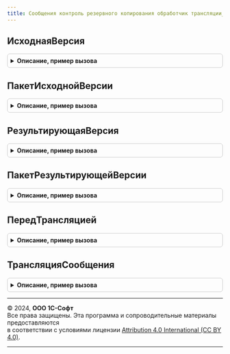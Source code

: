 ```yaml
---
title: Сообщения контроль резервного копирования обработчик трансляции_1_0_2_1
---
```



## ИсходнаяВерсия
<details style="margin: 1em 0; padding: 0.5em; border: 1px solid #ccc; border-radius: 6px;">

<summary style="font-weight: bold; cursor: pointer;">Описание, пример вызова</summary>

```bsl

// Возвращает номер версии, для трансляции с которой предназначен обработчик.
// @skip-warning ПустойМетод - особенность реализации.
//
// Возвращаемое значение:
//   Строка - исходная версия.
//
Функция ИсходнаяВерсия() Экспорт
```

Пример вызова
```bsl
Результат = СообщенияКонтрольРезервногоКопированияОбработчикТрансляции_1_0_2_1.ИсходнаяВерсия() 
```
</details>

## ПакетИсходнойВерсии
<details style="margin: 1em 0; padding: 0.5em; border: 1px solid #ccc; border-radius: 6px;">

<summary style="font-weight: bold; cursor: pointer;">Описание, пример вызова</summary>

```bsl

// Возвращает пространство имен версии, для трансляции с которой предназначен обработчик.
// @skip-warning ПустойМетод - особенность реализации.
//
// Возвращаемое значение:
//   Строка - пакет исходной версии.
//
Функция ПакетИсходнойВерсии() Экспорт
```

Пример вызова
```bsl
Результат = СообщенияКонтрольРезервногоКопированияОбработчикТрансляции_1_0_2_1.ПакетИсходнойВерсии() 
```
</details>

## РезультирующаяВерсия
<details style="margin: 1em 0; padding: 0.5em; border: 1px solid #ccc; border-radius: 6px;">

<summary style="font-weight: bold; cursor: pointer;">Описание, пример вызова</summary>

```bsl

// Возвращает номер версии, для трансляции в которую предназначен обработчик.
// @skip-warning ПустойМетод - особенность реализации.
//
// Возвращаемое значение:
//   Строка - результирующая версия.
//
Функция РезультирующаяВерсия() Экспорт
```

Пример вызова
```bsl
Результат = СообщенияКонтрольРезервногоКопированияОбработчикТрансляции_1_0_2_1.РезультирующаяВерсия() 
```
</details>

## ПакетРезультирующейВерсии
<details style="margin: 1em 0; padding: 0.5em; border: 1px solid #ccc; border-radius: 6px;">

<summary style="font-weight: bold; cursor: pointer;">Описание, пример вызова</summary>

```bsl

// Возвращает пространство имен версии, для трансляции в которую предназначен обработчик.
// @skip-warning ПустойМетод - особенность реализации.
//
// Возвращаемое значение:
//   Строка - пакет результирующей версии.
//
Функция ПакетРезультирующейВерсии() Экспорт
```

Пример вызова
```bsl
Результат = СообщенияКонтрольРезервногоКопированияОбработчикТрансляции_1_0_2_1.ПакетРезультирующейВерсии() 
```
</details>

## ПередТрансляцией
<details style="margin: 1em 0; padding: 0.5em; border: 1px solid #ccc; border-radius: 6px;">

<summary style="font-weight: bold; cursor: pointer;">Описание, пример вызова</summary>

```bsl

// Обработчик проверки выполнения стандартной обработки трансляции.
// @skip-warning ПустойМетод - особенность реализации.
//
// Параметры:
//  ИсходноеСообщение - ОбъектXDTO - транслируемое сообщение,
//  СтандартнаяОбработка - Булево - для отмены выполнения стандартной обработки трансляции
//    этому параметру внутри данной процедуры необходимо установить значение Ложь.
//    При этом вместо выполнения стандартной обработки трансляции будет вызвана функция.
//    ТрансляцияСообщения() обработчика трансляции.
//
Процедура ПередТрансляцией(Знач ИсходноеСообщение, СтандартнаяОбработка) Экспорт
```

Пример вызова
```bsl
СообщенияКонтрольРезервногоКопированияОбработчикТрансляции_1_0_2_1.ПередТрансляцией(ИсходноеСообщение, СтандартнаяОбработка) 
```
</details>

## ТрансляцияСообщения
<details style="margin: 1em 0; padding: 0.5em; border: 1px solid #ccc; border-radius: 6px;">

<summary style="font-weight: bold; cursor: pointer;">Описание, пример вызова</summary>

```bsl

// Обработчик выполнения произвольной трансляции сообщения. Вызывается только в том случае,
//  если при выполнении процедуры ПередТрансляцией значению параметра СтандартнаяОбработка
//  было установлено значение Ложь.
// @skip-warning ПустойМетод - особенность реализации.
//
// Параметры:
//  ИсходноеСообщение - ОбъектXDTO - транслируемое сообщение.
//
// Возвращаемое значение:
//  ОбъектXDTO - результат произвольной трансляции сообщения.
//
Функция ТрансляцияСообщения(Знач ИсходноеСообщение) Экспорт
```

Пример вызова
```bsl
Результат = СообщенияКонтрольРезервногоКопированияОбработчикТрансляции_1_0_2_1.ТрансляцияСообщения(ИсходноеСообщение) 
```
</details>

---

© 2024, **ООО 1С-Софт**  
Все права защищены. Эта программа и сопроводительные материалы предоставляются  
в соответствии с условиями лицензии [Attribution 4.0 International (CC BY 4.0)](https://creativecommons.org/licenses/by/4.0/legalcode).

---
